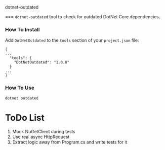 dotnet-outdated

===
`dotnet-outdated` tool to check for outdated DotNet Core dependencies.

### How To Install

Add `DotNetOutdated` to the `tools` section of your `project.json` file:

```
{
...
  "tools": {
    "DotNetOutdated": "1.0.0"
  }
...
}
```

### How To Use

    dotnet outdated

# ToDo List

1) Mock NuGetClient during tests
2) Use real async HttpRequest
3) Extract logic away from Program.cs and write tests for it